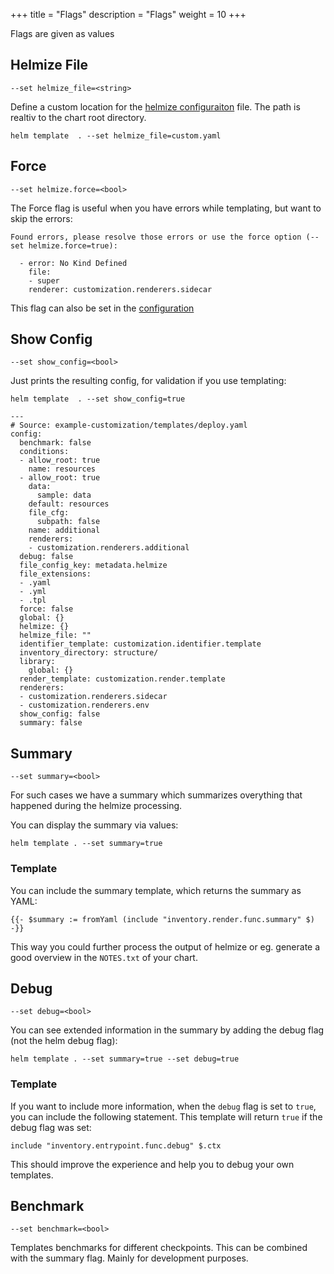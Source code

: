 +++
title = "Flags"
description = "Flags"
weight = 10
+++

Flags are given as values

## Helmize File 

`--set helmize_file=<string>`

Define a custom location for the [helmize configuraiton](../../configuration) file. The path is realtiv to the chart root directory.

```Shell
helm template  . --set helmize_file=custom.yaml
```

## Force

`--set helmize.force=<bool>`

The Force flag is useful when you have errors while templating, but want to skip the errors:

```Shell
Found errors, please resolve those errors or use the force option (--set helmize.force=true):

  - error: No Kind Defined
    file:
    - super
    renderer: customization.renderers.sidecar
```

This flag can also be set in the [configuration]()

## Show Config

`--set show_config=<bool>`

Just prints the resulting config, for validation if you use templating:

```Shell
helm template  . --set show_config=true

---
# Source: example-customization/templates/deploy.yaml
config:
  benchmark: false
  conditions:
  - allow_root: true
    name: resources
  - allow_root: true
    data:
      sample: data
    default: resources
    file_cfg:
      subpath: false
    name: additional
    renderers:
    - customization.renderers.additional
  debug: false
  file_config_key: metadata.helmize
  file_extensions:
  - .yaml
  - .yml
  - .tpl
  force: false
  global: {}
  helmize: {}
  helmize_file: ""
  identifier_template: customization.identifier.template
  inventory_directory: structure/
  library:
    global: {}
  render_template: customization.render.template
  renderers:
  - customization.renderers.sidecar
  - customization.renderers.env
  show_config: false
  summary: false
```

## Summary

`--set summary=<bool>`

For such cases we have a summary which summarizes overything that happened during the helmize processing.

You can display the summary via values:

```Shell
helm template . --set summary=true
```

### Template

You can include the summary template, which returns the summary as YAML:

```
{{- $summary := fromYaml (include "inventory.render.func.summary" $) -}}
```

This way you could further process the output of helmize or eg. generate a good overview in the `NOTES.txt` of your chart.

## Debug

`--set debug=<bool>`

You can see extended information in the summary by adding the debug flag (not the helm debug flag):

```Shell
helm template . --set summary=true --set debug=true
```

### Template 

If you want to include more information, when the `debug` flag is set to `true`, you can include the following statement. This template will return `true` if the debug flag was set:

```Shell
include "inventory.entrypoint.func.debug" $.ctx
```

This should improve the experience and help you to debug your own templates.

## Benchmark

`--set benchmark=<bool>`

Templates benchmarks for different checkpoints. This can be combined with the summary flag. Mainly for development purposes.